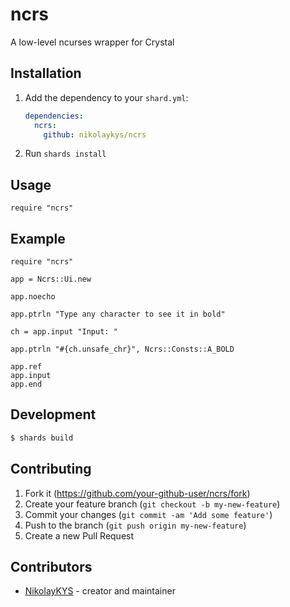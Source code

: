 # ncrs

A low-level ncurses wrapper for Crystal

## Installation

1. Add the dependency to your `shard.yml`:

   ```yaml
   dependencies:
     ncrs:
       github: nikolaykys/ncrs
   ```

2. Run `shards install`

## Usage

```crystal
require "ncrs"
```

## Example

```crystal
require "ncrs"

app = Ncrs::Ui.new

app.noecho

app.ptrln "Type any character to see it in bold"

ch = app.input "Input: "

app.ptrln "#{ch.unsafe_chr}", Ncrs::Consts::A_BOLD

app.ref
app.input
app.end
```


## Development

```bash
$ shards build
```

## Contributing

1. Fork it (<https://github.com/your-github-user/ncrs/fork>)
2. Create your feature branch (`git checkout -b my-new-feature`)
3. Commit your changes (`git commit -am 'Add some feature'`)
4. Push to the branch (`git push origin my-new-feature`)
5. Create a new Pull Request

## Contributors

- [NikolayKYS](https://github.com/your-github-user) - creator and maintainer
